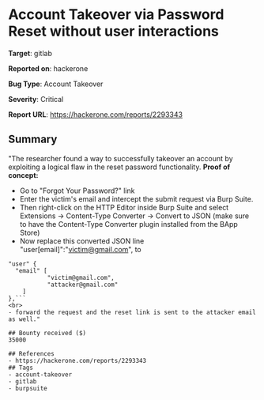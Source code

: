 # Account Takeover via Password Reset without user interactions

**Target**: gitlab

**Reported on**: hackerone

**Bug Type**: Account Takeover

**Severity**: Critical

**Report URL**: https://hackerone.com/reports/2293343

## Summary
"The researcher found a way to successfully takeover an account by exploiting a logical flaw in the reset password functionality.
**Proof of concept:** <br>
- Go to "Forgot Your Password?" link<br>
- Enter the victim's email and intercept the submit request via Burp Suite.<br>
- Then right-click on the HTTP Editor inside Burp Suite and select Extensions -> Content-Type Converter -> Convert to JSON (make sure to have the Content-Type Converter plugin installed from the BApp Store)<br>
- Now replace this converted JSON line  "user[email]":"victim@gmail.com", to
 ```
 "user" {
   "email" [
            "victim@gmail.com",
            "attacker@gmail.com"
     ]
 },```
<br>
 - forward the request and the reset link is sent to the attacker email as well."

## Bounty received ($)
35000

## References
- https://hackerone.com/reports/2293343
## Tags
- account-takeover
- gitlab
- burpsuite
